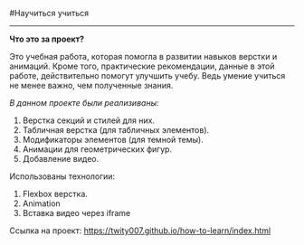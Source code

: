 #Научиться учиться

-----

**Что это за проект?**

Это учебная работа, которая помогла в развитии навыков верстки и анимаций.
Кроме того, практические рекомендации, данные в этой работе, действительно помогут улучшить учебу. Ведь умение учиться не менее важно, чем полученные знания.

*В данном проекте были реализиваны:*

1. Верстка секций и стилей для них.
2. Табличная верстка (для табличных элементов).
3. Модификаторы элементов (для темной темы).
4. Анимации для геометрических фигур.
5. Добавление видео.

Использованы технологии:
1. Flexbox верстка.
2. Animation
2. Вставка видео через iframe

Ссылка на проект: https://twity007.github.io/how-to-learn/index.html
